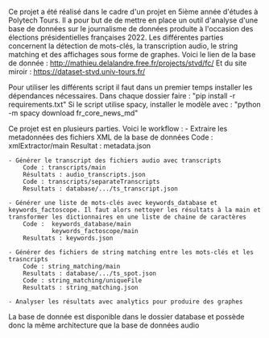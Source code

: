 Ce projet a été réalisé dans le cadre d'un projet en 5ième année d'études à Polytech Tours. Il a pour but de de mettre en place un outil d'analyse d'une base de données sur le journalisme de données produite à l'occasion des élections présidentielles françaises 2022.
Les différentes parties concernent la détection de mots-clés, la transcription audio, le string matching et des affichages sous forme de graphes.
Voici le lien de la base de donnée : http://mathieu.delalandre.free.fr/projects/stvd/fc/
Et du site miroir : https://dataset-stvd.univ-tours.fr/

Pour utiliser les différents script il faut dans un premier temps installer les dépendances nécessaires.
Dans chaque dossier faire : "pip install -r requirements.txt"
Si le script utilise spacy, installer le modèle avec : "python -m spacy download fr_core_news_md"

Ce projet est en plusieurs parties.
Voici le workflow :
    - Extraire les metadonnées des fichiers XML de la base de données 
        Code : xmlExtractor/main
        Resultat : metadata.json

    - Générer le transcript des fichiers audio avec transcripts
        Code : transcripts/main
        Résultats : audio_transcripts.json
        Code : transcripts/separateTranscripts
        Resultats : database/.../ts_transcript.json

    - Générer une liste de mots-clés avec keywords_database et keywords_factoscope. Il faut alors nettoyer les résultats à la main et transformer les dictionnaires en une liste de chaine de caractères
        Code :  keywords_database/main
                keywords_factoscope/main
        Resultats : keywords.json

    - Générer des fichiers de string matching entre les mots-clés et les trasncripts
        Code : string_matching/main
        Resultats : database/.../ts_spot.json
        Code : string_matching/uniqueFile
        Resultats : string_matching.json
        
    - Analyser les résultats avec analytics pour produire des graphes

La base de donnée est disponible dans le dossier database et possède donc la même architecture que la base de données audio